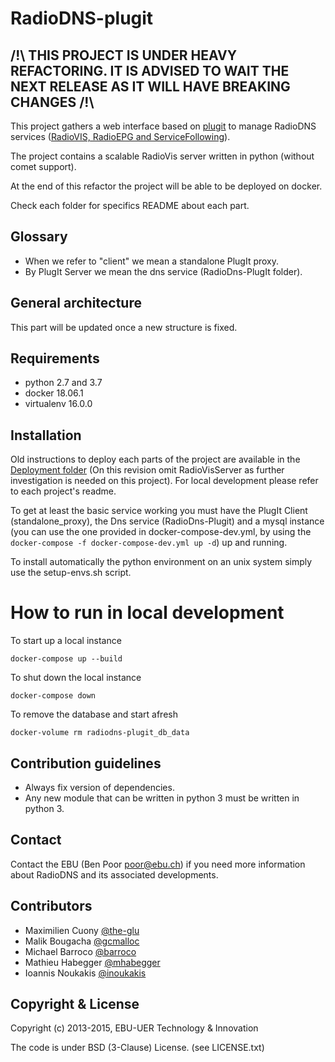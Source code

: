 RadioDNS-plugit
===============

## /!\ THIS PROJECT IS UNDER HEAVY REFACTORING. IT IS ADVISED TO WAIT THE NEXT RELEASE AS IT WILL HAVE BREAKING CHANGES /!\

This project gathers a web interface based on [plugit](https://github.com/ebu/plugit) to manage RadioDNS services ([RadioVIS, RadioEPG and ServiceFollowing](http://www.radiodns.org)). 

The project contains a scalable RadioVis server written in python (without comet support).

At the end of this refactor the project will be able to be deployed on docker. 

Check each folder for specifics README about each part.

## Glossary

- When we refer to "client" we mean a standalone PlugIt proxy.
- By PlugIt Server we mean the dns service (RadioDns-PlugIt folder).

## General architecture

This part will be updated once a new structure is fixed.

## Requirements
- python 2.7 and 3.7
- docker 18.06.1
- virtualenv 16.0.0

## Installation

Old instructions to deploy each parts of the project are available in the [Deployment folder](https://github.com/ebu/radiodns-plugit/tree/develop/Deployment) (On this revision omit RadioVisServer as further investigation is needed on this project). For local development please refer to each project's readme.

To get at least the basic service working you must have the PlugIt Client (standalone_proxy), the Dns service (RadioDns-Plugit) and a mysql instance (you can use the one provided in docker-compose-dev.yml, by using the `docker-compose -f docker-compose-dev.yml up -d`) up and running.

To install automatically the python environment on an unix system simply use the setup-envs.sh script.

# How to run in local development 

To start up a local instance

```
docker-compose up --build 
```

To shut down the local instance

```
docker-compose down
```

To remove the database and start afresh

```
docker-volume rm radiodns-plugit_db_data 
```

## Contribution guidelines
- Always fix version of dependencies.
- Any new module that can be written in python 3 must be written in python 3.

## Contact

Contact the EBU (Ben Poor poor@ebu.ch) if you need more information about RadioDNS and its associated developments.


## Contributors

* Maximilien Cuony [@the-glu](https://github.com/the-glu)
* Malik Bougacha [@gcmalloc](https://github.com/gcmalloc)
* Michael Barroco [@barroco](https://github.com/barroco)
* Mathieu Habegger [@mhabegger](https://github.com/mhabegger)
* Ioannis Noukakis [@inoukakis](https://github.com/ioannisNoukakis)


## Copyright & License

Copyright (c) 2013-2015, EBU-UER Technology & Innovation

The code is under BSD (3-Clause) License. (see LICENSE.txt)
